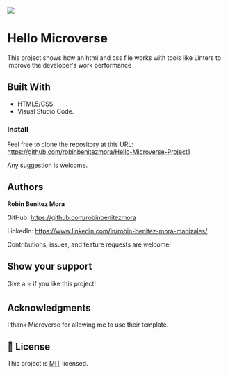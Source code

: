 ![](https://img.shields.io/badge/Microverse-blueviolet)
# Hello Microverse

>
This project shows how an html and css file works with tools like Linters to improve the developer's work performance


## Built With

- HTML5/CSS.
- Visual Studio Code.


### Install
Feel free to clone the repository at this URL: https://github.com/robinbenitezmora/Hello-Microverse-Project1

Any suggestion is welcome.

## Authors

 **Robin Benitez Mora**

GitHub: https://github.com/robinbenitezmora

LinkedIn: https://www.linkedin.com/in/robin-benitez-mora-manizales/

Contributions, issues, and feature requests are welcome!

## Show your support

Give a ⭐️ if you like this project!

## Acknowledgments

I thank Microverse for allowing me to use their template.

## 📝 License

This project is [MIT](./MIT.md) licensed.